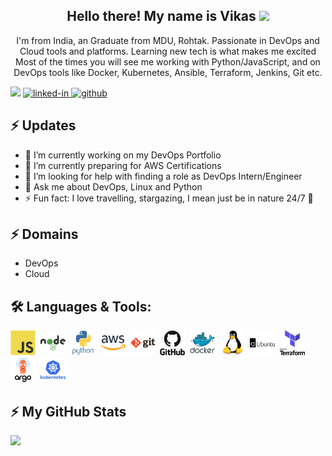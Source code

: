 
<h2 align="center">Hello there! My name is Vikas <img src="https://media.giphy.com/media/hvRJCLFzcasrR4ia7z/giphy.gif" width="30px"/></h2>
<p align="center">I'm from India, an Graduate from MDU, Rohtak. Passionate in DevOps and Cloud tools and platforms. Learning new tech is what makes me excited
Most of the times you will see me working with Python/JavaScript, and on DevOps tools like Docker, Kubernetes, Ansible, Terraform, Jenkins, Git etc.

<div id="badges">
  <a>
    <img src="https://img.shields.io/badge/-Gmail-d14836?style=flat-square&logo=Gmail&logoColor=white&link=mailto:vrwt22@gmail.com" />
  </a>
  <a href="https://linkedin.com/in/vikas-rwt" target="_blank">
    <img src="https://img.shields.io/badge/-LinkedIn-blue?style=flat-square&logo=Linkedin&logoColor=white" alt="linked-in" />
  </a>
  <a href="https://github.com/vikas-rwt" target="_blank">
    <img src="http://img.shields.io/badge/-Github-black?style=flat-square&logo=github" alt="github"/>
  </a>
</div>

## ⚡ Updates

- 🔭 I’m currently working on my DevOps Portfolio <br/>
- 🌱 I’m currently preparing for AWS Certifications <br/>
- 👯 I’m looking for help with finding a role as DevOps Intern/Engineer<br/>
- 💬 Ask me about DevOps, Linux and Python <br/>
- ⚡ Fun fact: I love travelling, stargazing, I mean just be in nature 24/7 🥰<br/>

## ⚡ Domains
- DevOps
- Cloud

## 🛠️ Languages & Tools:
<div>
  <img src="https://github.com/devicons/devicon/blob/master/icons/javascript/javascript-original.svg" alt="JS" height=40 width=40 />&nbsp;
  <img src="https://github.com/devicons/devicon/blob/master/icons/nodejs/nodejs-original-wordmark.svg" alt="NODEJS" height=40 width=40 />&nbsp;
  <img src="https://github.com/devicons/devicon/blob/master/icons/python/python-original-wordmark.svg" alt="PYTHON" height=40 width=40 />&nbsp;
  <img src="https://github.com/devicons/devicon/blob/master/icons/amazonwebservices/amazonwebservices-original-wordmark.svg" alt="AWS" height=40 width=40 />&nbsp;
  <img src="https://github.com/devicons/devicon/blob/master/icons/git/git-original-wordmark.svg" alt="GIT" height=40 width=40 />&nbsp;
  <img src="https://github.com/devicons/devicon/blob/master/icons/github/github-original-wordmark.svg" alt="GITHUB" height=40 width=40 />&nbsp;
  <img src="https://github.com/devicons/devicon/blob/master/icons/docker/docker-original-wordmark.svg" alt="DOCKER" height=40 width=40 />&nbsp;
  <img src="https://github.com/devicons/devicon/blob/master/icons/linux/linux-original.svg" alt="LINUX" height=40 width=40 />&nbsp;
  <img src="https://github.com/devicons/devicon/blob/master/icons/ubuntu/ubuntu-plain-wordmark.svg" alt="UBUNTU" height=40 width=40 />&nbsp;
  <img src="https://github.com/devicons/devicon/blob/master/icons/terraform/terraform-original-wordmark.svg" alt="TERRAFORM" height=40 width=40 />&nbsp;
  <img src="https://github.com/devicons/devicon/blob/master/icons/argocd/argocd-original-wordmark.svg" alt="ARGOCD" height=40 width=40 />&nbsp;
  <img src="https://github.com/devicons/devicon/blob/master/icons/kubernetes/kubernetes-plain-wordmark.svg" alt="K8S" height=40 width=40 />&nbsp
</div>

## ⚡ My GitHub Stats

<img src="https://github-readme-streak-stats.herokuapp.com/?user=vikas-rwt" />


